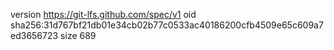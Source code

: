 version https://git-lfs.github.com/spec/v1
oid sha256:31d767bf21db01e34cb02b77c0533ac40186200cfb4509e65c609a7ed3656723
size 689
